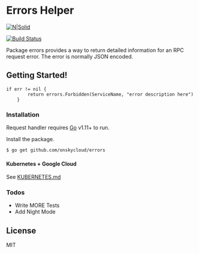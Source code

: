 # Errors Helper

[![N|Solid](https://cldup.com/dTxpPi9lDf.thumb.png)](https://github.com/onskycloud/errors)

[![Build Status](https://travis-ci.org/joemccann/dillinger.svg?branch=master)](https://github.com/onskycloud/errors)

Package errors provides a way to return detailed information for an RPC request error. The error is normally JSON encoded.
## Getting Started!

```
if err != nil {
		return errors.Forbidden(ServiceName, "error description here")
	}
```


### Installation

Request handler requires [Go](https://golang.org/) v1.11+ to run.

Install the package.

```sh
$ go get github.com/onskycloud/errors
```

#### Kubernetes + Google Cloud

See [KUBERNETES.md](https://github.com/joemccann/dillinger/blob/master/KUBERNETES.md)


### Todos

 - Write MORE Tests
 - Add Night Mode

License
----

MIT